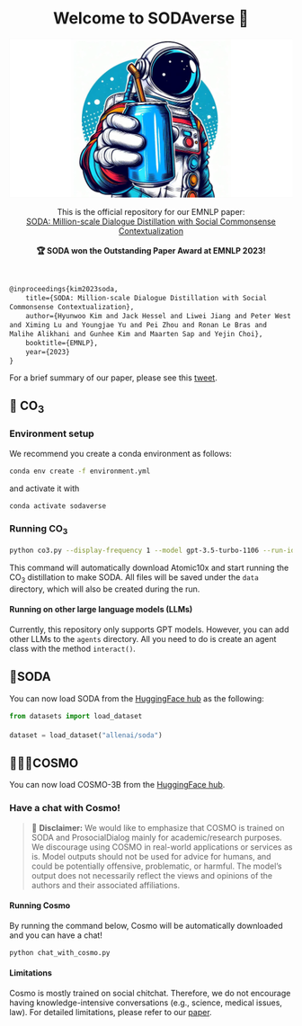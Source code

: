 
<h1 align="center">Welcome to SODAverse 🌟</h1>

![cosmo-in-soda](assets/new_cover.png)

<p align="center">
  This is the official repository for our EMNLP paper:<br><a href="https://aclanthology.org/2023.emnlp-main.799/">SODA: Million-scale Dialogue Distillation with Social Commonsense Contextualization</a>
  <br><br><b>🏆 SODA won the Outstanding Paper Award at EMNLP 2023!</b>
</p>
<br>

```
@inproceedings{kim2023soda,
    title={SODA: Million-scale Dialogue Distillation with Social Commonsense Contextualization},
    author={Hyunwoo Kim and Jack Hessel and Liwei Jiang and Peter West and Ximing Lu and Youngjae Yu and Pei Zhou and Ronan Le Bras and Malihe Alikhani and Gunhee Kim and Maarten Sap and Yejin Choi},
    booktitle={EMNLP},
    year={2023}
}
```

For a brief summary of our paper, please see this [tweet](https://twitter.com/hyunw__kim/status/1605400305126248448).

## 🫧 CO<sub>3</sub>

### Environment setup

We recommend you create a conda environment as follows:

```bash
conda env create -f environment.yml
```

and activate it with

```bash
conda activate sodaverse
```

### Running CO<sub>3</sub>

```bash
python co3.py --display-frequency 1 --model gpt-3.5-turbo-1106 --run-id first-run-with-chatgpt
```
This command will automatically download Atomic10x and start running the CO<sub>3</sub> distillation to make SODA.
All files will be saved under the `data` directory, which will also be created during the run.

#### Running on other large language models (LLMs)

Currently, this repository only supports GPT models. However, you can add other LLMs to the `agents` directory. All you need to do is create an agent class with the method `interact()`.

## 🥤SODA

You can now load SODA from the [HuggingFace hub](https://huggingface.co/datasets/allenai/soda) as the following:
```python
from datasets import load_dataset

dataset = load_dataset("allenai/soda")
```

## 🧑🏻‍🚀COSMO

You can now load COSMO-3B from the [HuggingFace hub](https://huggingface.co/allenai/cosmo-xl).

### Have a chat with Cosmo!

> 🚨 <b>Disclaimer:</b> We would like to emphasize that COSMO is trained on SODA and ProsocialDialog mainly for academic/research purposes. We discourage using COSMO in real-world applications or services as is. Model outputs should not be used for advice for humans, and could be potentially offensive, problematic, or harmful. The model’s output does not necessarily reflect the views and opinions of the authors and their associated affiliations.


#### Running Cosmo

By running the command below, Cosmo will be automatically downloaded and you can have a chat!

```bash
python chat_with_cosmo.py
```

#### Limitations

Cosmo is mostly trained on social chitchat. Therefore, we do not encourage having knowledge-intensive conversations (e.g., science, medical issues, law).
For detailed limitations, please refer to our [paper](https://arxiv.org/abs/2212.10465).

